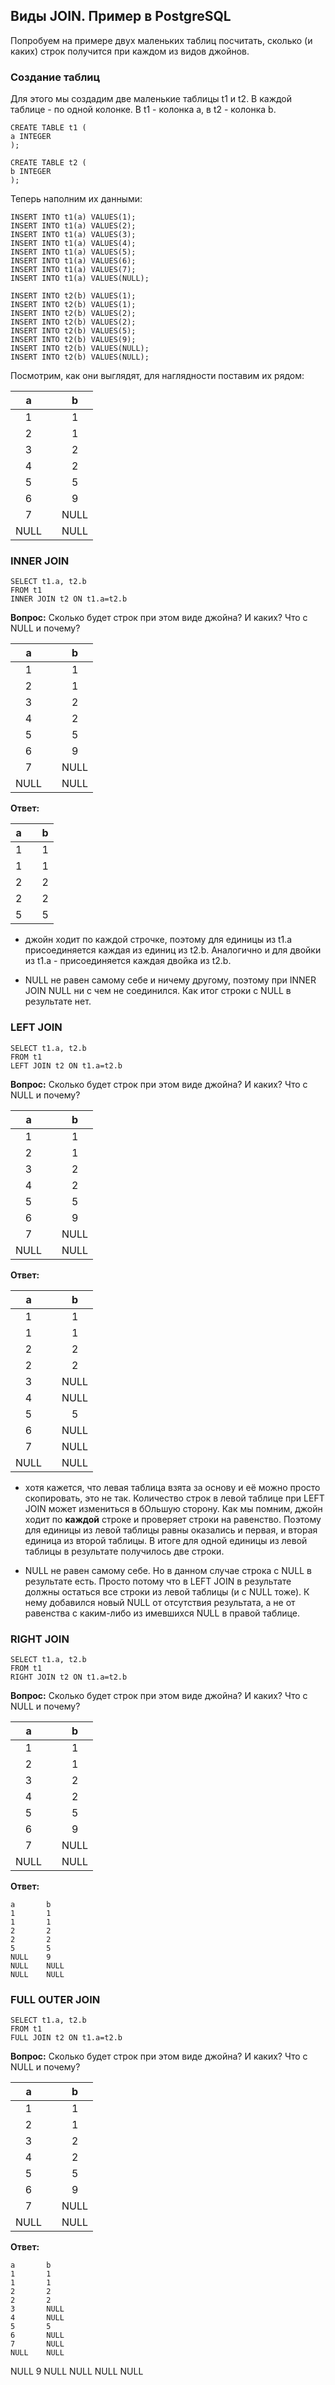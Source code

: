 ## Виды JOIN. Пример в PostgreSQL

Попробуем на примере двух маленьких таблиц посчитать, сколько (и каких) строк получится при каждом из видов джойнов.

### Создание таблиц
Для этого мы создадим две маленькие таблицы t1 и t2. В каждой таблице - по одной колонке. В t1 - колонка a, в t2 - колонка b.


    CREATE TABLE t1 (
    a INTEGER
    );
    
    CREATE TABLE t2 (
    b INTEGER
    );

Теперь наполним их данными:
    
    INSERT INTO t1(a) VALUES(1);
    INSERT INTO t1(a) VALUES(2);
    INSERT INTO t1(a) VALUES(3);
    INSERT INTO t1(a) VALUES(4);
    INSERT INTO t1(a) VALUES(5);
    INSERT INTO t1(a) VALUES(6);
    INSERT INTO t1(a) VALUES(7);
    INSERT INTO t1(a) VALUES(NULL);
    
    INSERT INTO t2(b) VALUES(1);
    INSERT INTO t2(b) VALUES(1);
    INSERT INTO t2(b) VALUES(2);
    INSERT INTO t2(b) VALUES(2);
    INSERT INTO t2(b) VALUES(5);
    INSERT INTO t2(b) VALUES(9);
    INSERT INTO t2(b) VALUES(NULL);
    INSERT INTO t2(b) VALUES(NULL);

Посмотрим, как они выглядят, для наглядности поставим их рядом: 

    
| a |  | b |
| :--------------------: | :--------------------: | :--------------------: |
| 1 |      | 1 |
| 2 |      | 1 |
| 3 |      | 2 |
| 4 |      | 2 |
| 5 |      | 5 |
| 6 |      | 9 |
| 7 |      | NULL |
| NULL |      | NULL |

### INNER JOIN

    SELECT t1.a, t2.b
    FROM t1
    INNER JOIN t2 ON t1.a=t2.b

**Вопрос:** Сколько будет строк при этом виде джойна? И каких? Что с NULL и почему?

| a |  | b |
| :--------------------: | :--------------------: | :--------------------: |
| 1 |      | 1 |
| 2 |      | 1 |
| 3 |      | 2 |
| 4 |      | 2 |
| 5 |      | 5 |
| 6 |      | 9 |
| 7 |      | NULL |
| NULL |      | NULL |

**Ответ:**

| a |  | b |
| :--------------------: | :--------------------: | :--------------------: |
| 1 |      | 1 |
| 1 |      | 1 |
| 2 |      | 2 |
| 2 |      | 2 |
| 5 |      | 5 |
    
- джойн ходит по каждой строчке, поэтому для единицы из t1.a присоединяется каждая из единиц из t2.b. Аналогично и для двойки из t1.a - присоединяется каждая двойка из t2.b.

- NULL не равен самому себе и ничему другому, поэтому при INNER JOIN NULL ни с чем не соединился. Как итог строки с NULL в результате нет.

### LEFT JOIN

    SELECT t1.a, t2.b
    FROM t1
    LEFT JOIN t2 ON t1.a=t2.b

**Вопрос:** Сколько будет строк при этом виде джойна? И каких? Что с NULL и почему?

| a |  | b |
| :--------------------: | :--------------------: | :--------------------: |
| 1 |      | 1 |
| 2 |      | 1 |
| 3 |      | 2 |
| 4 |      | 2 |
| 5 |      | 5 |
| 6 |      | 9 |
| 7 |      | NULL |
| NULL |      | NULL |

**Ответ:**


| a |  | b |
| :--------------------: | :--------------------: | :--------------------: |
| 1 |      | 1 |
| 1 |      | 1 |
| 2 |      | 2 |
| 2 |      | 2 |
| 3 |      | NULL |
| 4 |      | NULL |
| 5 |      | 5 |
| 6 |      | NULL |
| 7 |      | NULL |
| NULL |      | NULL |

- хотя кажется, что левая таблица взята за основу и её можно просто скопировать, это не так. Количество строк в левой таблице при LEFT JOIN может измениться в бОльшую сторону. Как мы помним, джойн ходит по **каждой** строке и проверяет строки на равенство. Поэтому для единицы из левой таблицы равны оказались и первая, и вторая единица из второй таблицы. В итоге для одной единицы из левой таблицы в результате получилось две строки.

- NULL не равен самому себе. Но в данном случае строка с NULL в результате есть. Просто потому что в LEFT JOIN в результате должны остаться все строки из левой таблицы (и с NULL тоже). К нему добавился новый NULL от отсутствия результата, а не от равенства с каким-либо из имевшихся NULL в правой таблице.

### RIGHT JOIN

    SELECT t1.a, t2.b
    FROM t1
    RIGHT JOIN t2 ON t1.a=t2.b

**Вопрос:** Сколько будет строк при этом виде джойна? И каких? Что с NULL и почему?

| a |  | b |
| :--------------------: | :--------------------: | :--------------------: |
| 1 |      | 1 |
| 2 |      | 1 |
| 3 |      | 2 |
| 4 |      | 2 |
| 5 |      | 5 |
| 6 |      | 9 |
| 7 |      | NULL |
| NULL |      | NULL |

**Ответ:**

    a		b
    1		1
    1		1
    2		2
    2		2
    5		5
    NULL	9
    NULL	NULL
    NULL	NULL

### FULL OUTER JOIN

    SELECT t1.a, t2.b
    FROM t1
    FULL JOIN t2 ON t1.a=t2.b

**Вопрос:** Сколько будет строк при этом виде джойна? И каких? Что с NULL и почему?

| a |  | b |
| :--------------------: | :--------------------: | :--------------------: |
| 1 |      | 1 |
| 2 |      | 1 |
| 3 |      | 2 |
| 4 |      | 2 |
| 5 |      | 5 |
| 6 |      | 9 |
| 7 |      | NULL |
| NULL |      | NULL |

**Ответ:**

    a		b
    1		1
    1		1
    2		2
    2		2
    3		NULL
    4		NULL
    5		5
    6		NULL
    7		NULL
    NULL	NULL
NULL	9
NULL	NULL
NULL	NULL
